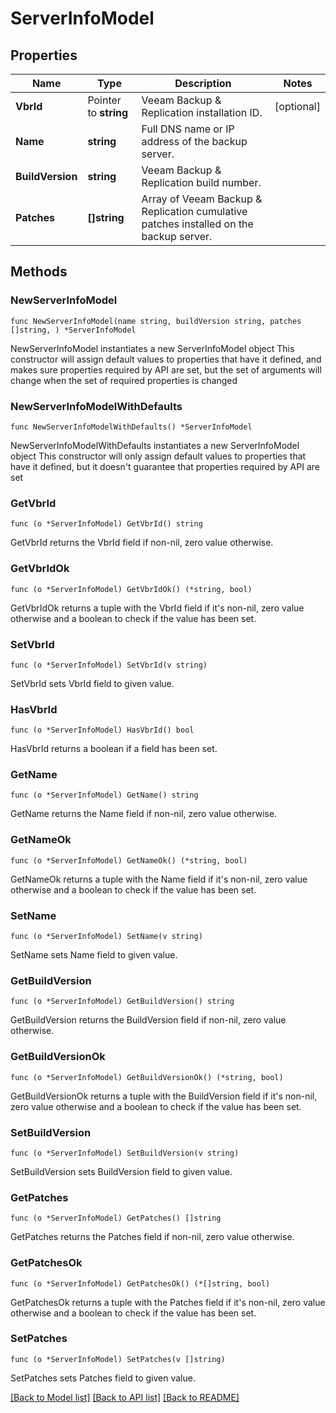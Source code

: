 # ServerInfoModel

## Properties

Name | Type | Description | Notes
------------ | ------------- | ------------- | -------------
**VbrId** | Pointer to **string** | Veeam Backup &amp; Replication installation ID. | [optional] 
**Name** | **string** | Full DNS name or IP address of the backup server. | 
**BuildVersion** | **string** | Veeam Backup &amp; Replication build number. | 
**Patches** | **[]string** | Array of Veeam Backup &amp; Replication cumulative patches installed on the backup server. | 

## Methods

### NewServerInfoModel

`func NewServerInfoModel(name string, buildVersion string, patches []string, ) *ServerInfoModel`

NewServerInfoModel instantiates a new ServerInfoModel object
This constructor will assign default values to properties that have it defined,
and makes sure properties required by API are set, but the set of arguments
will change when the set of required properties is changed

### NewServerInfoModelWithDefaults

`func NewServerInfoModelWithDefaults() *ServerInfoModel`

NewServerInfoModelWithDefaults instantiates a new ServerInfoModel object
This constructor will only assign default values to properties that have it defined,
but it doesn't guarantee that properties required by API are set

### GetVbrId

`func (o *ServerInfoModel) GetVbrId() string`

GetVbrId returns the VbrId field if non-nil, zero value otherwise.

### GetVbrIdOk

`func (o *ServerInfoModel) GetVbrIdOk() (*string, bool)`

GetVbrIdOk returns a tuple with the VbrId field if it's non-nil, zero value otherwise
and a boolean to check if the value has been set.

### SetVbrId

`func (o *ServerInfoModel) SetVbrId(v string)`

SetVbrId sets VbrId field to given value.

### HasVbrId

`func (o *ServerInfoModel) HasVbrId() bool`

HasVbrId returns a boolean if a field has been set.

### GetName

`func (o *ServerInfoModel) GetName() string`

GetName returns the Name field if non-nil, zero value otherwise.

### GetNameOk

`func (o *ServerInfoModel) GetNameOk() (*string, bool)`

GetNameOk returns a tuple with the Name field if it's non-nil, zero value otherwise
and a boolean to check if the value has been set.

### SetName

`func (o *ServerInfoModel) SetName(v string)`

SetName sets Name field to given value.


### GetBuildVersion

`func (o *ServerInfoModel) GetBuildVersion() string`

GetBuildVersion returns the BuildVersion field if non-nil, zero value otherwise.

### GetBuildVersionOk

`func (o *ServerInfoModel) GetBuildVersionOk() (*string, bool)`

GetBuildVersionOk returns a tuple with the BuildVersion field if it's non-nil, zero value otherwise
and a boolean to check if the value has been set.

### SetBuildVersion

`func (o *ServerInfoModel) SetBuildVersion(v string)`

SetBuildVersion sets BuildVersion field to given value.


### GetPatches

`func (o *ServerInfoModel) GetPatches() []string`

GetPatches returns the Patches field if non-nil, zero value otherwise.

### GetPatchesOk

`func (o *ServerInfoModel) GetPatchesOk() (*[]string, bool)`

GetPatchesOk returns a tuple with the Patches field if it's non-nil, zero value otherwise
and a boolean to check if the value has been set.

### SetPatches

`func (o *ServerInfoModel) SetPatches(v []string)`

SetPatches sets Patches field to given value.



[[Back to Model list]](../README.md#documentation-for-models) [[Back to API list]](../README.md#documentation-for-api-endpoints) [[Back to README]](../README.md)


